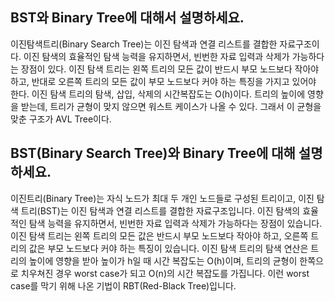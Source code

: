 ## BST와 Binary Tree에 대해서 설명하세요.

이진탐색트리(Binary Search Tree)는 이진 탐색과 연결 리스트를 결합한 자료구조이다. 
이진 탐색의 효율적인 탐색 능력을 유지하면서, 빈번한 자료 입력과 삭제가 가능하다는 장점이 있다. 
이진 탐색 트리는 왼쪽 트리의 모든 값이 반드시 부모 노드보다 작아야 하고, 반대로 오른쪽 트리의 모든 값이 부모 노드보다 커야 하는 특징을 가지고 있어야 한다. 
이진 탐색 트리의 탐색, 삽입, 삭제의 시간복잡도는 O(h)이다. 
트리의 높이에 영향을 받는데, 트리가 균형이 맞지 않으면 워스트 케이스가 나올 수 있다. 
그래서 이 균형을 맞춘 구조가 AVL Tree이다.

## BST(Binary Search Tree)와 Binary Tree에 대해 설명하세요.

이진트리(Binary Tree)는 자식 노드가 최대 두 개인 노드들로 구성된 트리이고, 이진 탐색 트리(BST)는 이진 탐색과 연결 리스트를 결합한 자료구조입니다.
이진 탐색의 효율적인 탐색 능력을 유지하면서, 빈번한 자료 입력과 삭제가 가능하다는 장점이 있습니다.
이진 탐색 트리는 왼쪽 트리의 모든 값은 반드시 부모 노드보다 작아야 하고, 오른쪽 트리의 값은 부모 노드보다 커야 하는 특징이 있습니다.
이진 탐색 트리의 탐색 연산은 트리의 높이에 영향을 받아 높이가 h일 때 시간 복잡도는 O(h)이며, 트리의 균형이 한쪽으로 치우쳐진 경우 worst case가 되고 O(n)의 시간 복잡도를 가집니다.
이런 worst case를 막기 위해 나온 기법이 RBT(Red-Black Tree)입니다.